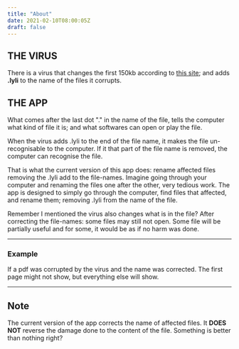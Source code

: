 ```yaml
---
title: "About"
date: 2021-02-10T08:00:05Z
draft: false
---
```


## THE VIRUS

There is a virus that changes the first 150kb according to [this site](); and adds **.lyli** to the name of the files it corrupts. 

## THE APP

What comes after the last dot "." in the name of the file, tells the computer what kind of file it is; and what softwares can open or play the file. 

When the virus adds .lyli to the end of the file name, it makes the file un-recognisable to the computer. If it that part of the file name is removed, the computer can recognise the file.  

That is what the current version of this app does: rename affected files removing the .lyli add to the file-names. Imagine going through your computer and renaming the files one after the other, very tedious work. The app is designed to simply go through the computer, find files that affected, and rename them; removing .lyli from the name of the file.

Remember I mentioned the virus also changes what is in the file? After correcting the file-names: some files may still not open. Some file will be partially useful and for some, it would be as if no harm was done. 

---

### Example

If a pdf was corrupted by the virus and the name was corrected. The first page might not show, but everything else will show.

---

## Note

The current version of the app corrects the name of affected files. It **DOES NOT** reverse the damage done to the content of the file. Something is better than nothing right?
